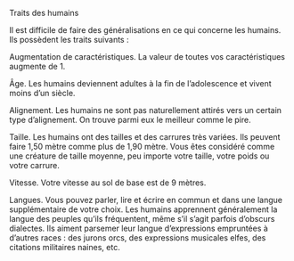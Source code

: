 Traits des humains

Il est difficile de faire des généralisations en ce qui concerne les humains. Ils possèdent les traits suivants :

Augmentation de caractéristiques. La valeur de toutes vos caractéristiques augmente de 1.

Âge. Les humains deviennent adultes à la fin de l’adolescence et vivent moins d’un siècle.

Alignement. Les humains ne sont pas naturellement attirés vers un certain type d’alignement. On trouve parmi eux le meilleur comme le pire.

Taille. Les humains ont des tailles et des carrures très variées. Ils peuvent faire 1,50 mètre comme plus de 1,90 mètre. Vous êtes considéré comme une créature de taille moyenne, peu importe votre taille, votre poids ou votre carrure.

Vitesse. Votre vitesse au sol de base est de 9 mètres.

Langues. Vous pouvez parler, lire et écrire en commun et dans une langue supplémentaire de votre choix. Les humains apprennent généralement la langue des peuples qu’ils fréquentent, même s’il s’agit parfois d’obscurs dialectes. Ils aiment parsemer leur langue d’expressions empruntées à d’autres races : des jurons orcs, des expressions musicales elfes, des citations militaires naines, etc.
